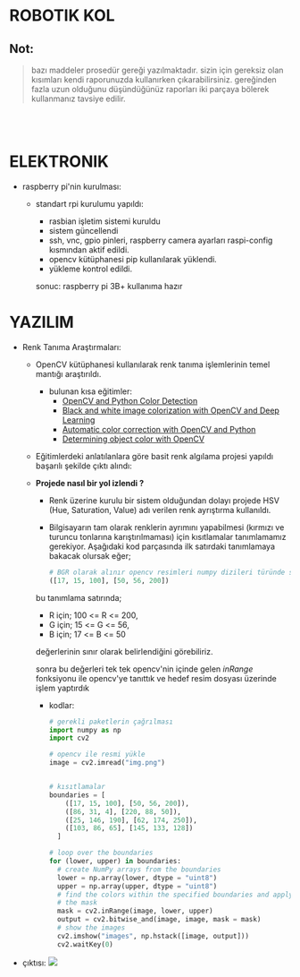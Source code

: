 # ROBOTIK KOL


## Not:
> bazı maddeler prosedür gereği yazılmaktadır. sizin için gereksiz olan kısımları kendi raporunuzda kullanırken çıkarabilirsiniz.
> gereğinden fazla uzun olduğunu düşündüğünüz raporları iki parçaya bölerek kullanmanız tavsiye edilir.
 
<br>
<br>


**ELEKTRONIK**
===================

- raspberry pi'nin kurulması:
  - standart rpi kurulumu yapıldı:
    - rasbian işletim sistemi kuruldu
    - sistem güncellendi
    - ssh, vnc, gpio pinleri, raspberry camera ayarları raspi-config kısmından aktif edildi.
    - opencv kütüphanesi pip kullanılarak yüklendi.
    - yükleme kontrol edildi.

    sonuc:
      raspberry pi 3B+ kullanıma hazır



**YAZILIM**
===========

- Renk Tanıma Araştırmaları:
  - OpenCV kütüphanesi kullanılarak renk tanıma işlemlerinin temel mantığı araştırıldı.
    - bulunan kısa eğitimler:
      - [OpenCV and Python Color Detection](https://www.pyimagesearch.com/2014/08/04/opencv-python-color-detection/)
      - [Black and white image colorization with OpenCV and Deep Learning](https://www.pyimagesearch.com/2019/02/25/black-and-white-image-colorization-with-opencv-and-deep-learning/)
      - [Automatic color correction with OpenCV and Python](https://www.pyimagesearch.com/2021/02/15/automatic-color-correction-with-opencv-and-python/)
      - [Determining object color with OpenCV](https://www.pyimagesearch.com/2016/02/15/determining-object-color-with-opencv/)



  - Eğitimlerdeki anlatılanlara göre basit renk algılama projesi yapıldı başarılı şekilde çıktı alındı:
   
  - __Projede nasıl bir yol izlendi ?__
    - Renk üzerine kurulu bir sistem olduğundan dolayı projede HSV (Hue, Saturation, Value) adı verilen renk ayrıştırma kullanıldı.

    - Bilgisayarın tam olarak renklerin ayrımını yapabilmesi (kırmızı ve turuncu tonlarına karıştırılmaması) için kısıtlamalar tanımlamamız gerekiyor. Aşağıdaki kod parçasında ilk satırdaki tanımlamaya bakacak olursak eğer;

      ```py
      # BGR olarak alınır opencv resimleri numpy dizileri türünde sıralarken ters olarak çıktı verir
      ([17, 15, 100], [50, 56, 200])
      ```
    bu tanımlama satırında;
       - R için; 100 <= R <= 200,
       - G için; 15 <= G <= 56,
       - B için; 17 <= B <= 50

       değerlerinin sınır olarak belirlendiğini görebiliriz.

       sonra bu değerleri tek tek opencv'nin içinde gelen *inRange* fonksiyonu ile opencv'ye tanıttık ve hedef resim dosyası üzerinde işlem yaptırdık

    - kodlar:
      ```py
      # gerekli paketlerin çağrılması
      import numpy as np
      import cv2

      # opencv ile resmi yükle
      image = cv2.imread("img.png")


      # kısıtlamalar
      boundaries = [
          ([17, 15, 100], [50, 56, 200]),
          ([86, 31, 4], [220, 88, 50]),
          ([25, 146, 190], [62, 174, 250]),
          ([103, 86, 65], [145, 133, 128])
        ]

      # loop over the boundaries
      for (lower, upper) in boundaries:
        # create NumPy arrays from the boundaries
        lower = np.array(lower, dtype = "uint8")
        upper = np.array(upper, dtype = "uint8")
        # find the colors within the specified boundaries and apply
        # the mask
        mask = cv2.inRange(image, lower, upper)
        output = cv2.bitwise_and(image, image, mask = mask)
        # show the images
        cv2.imshow("images", np.hstack([image, output]))
        cv2.waitKey(0)


        ```

 - çıktısı:
       <img src="https://pyimagesearch.com/wp-content/uploads/2014/07/color_detection_red_version.jpg"/>


